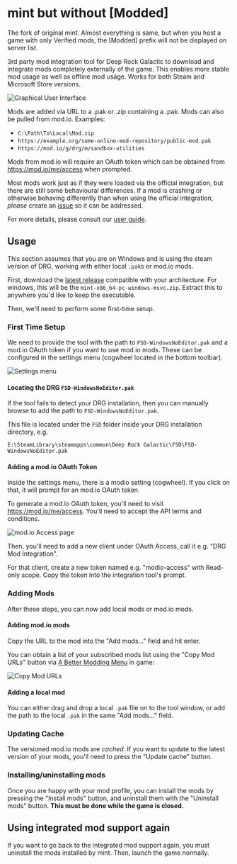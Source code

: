 # mint but without [Modded]

The fork of original mint. Almost everything is same, but when you host a game with only Verified mods, the [Modded] prefix will not be displayed on server list.

3rd party mod integration tool for Deep Rock Galactic to download and integrate mods completely
externally of the game. This enables more stable mod usage as well as offline mod usage. Works for
both Steam and Microsoft Store versions.

<img alt="Graphical User Interface" src="https://github.com/trumank/mint/assets/1144160/0305419f-a2af-4349-9d63-12e19d97102f">

Mods are added via URL to a .pak or .zip containing a .pak. Mods can also be pulled from mod.io.
Examples:

 - `C:\Path\To\Local\Mod.zip`
 - `https://example.org/some-online-mod-repository/public-mod.pak`
 - `https://mod.io/g/drg/m/sandbox-utilities`

Mods from mod.io will require an OAuth token which can be obtained from <https://mod.io/me/access>
when prompted.

Most mods work just as if they were loaded via the official integration, but there are still some
behavioural differences. If a mod is crashing or otherwise behaving differently than when using the
official integration, *please* create an
[issue](https://github.com/trumank/mint/issues/new) so it can be addressed.

For more details, please consult our [user guide](https://github.com/trumank/mint/wiki).

## Usage

This section assumes that you are on Windows and is using the steam version of DRG, working with
either local `.pak`s or mod.io mods.

First, download the [latest release](https://github.com/trumank/mint/releases/latest)
compatible with your architecture. For windows, this will be the
`mint-x86_64-pc-windows-msvc.zip`. Extract this to anywhere you'd like to keep the
executable.

Then, we'll need to perform some first-time setup.

### First Time Setup

We need to provide the tool with the path to `FSD-WindowsNoEditor.pak` and a mod.io OAuth token if
you want to use mod.io mods. These can be configured in the settings menu (cogwheel located in the
bottom toolbar).

<img alt="Settings menu" src="https://github.com/trumank/mint/assets/1144160/b009a74c-b13a-4b84-95f9-4c59c6debb62">

#### Locating the DRG `FSD-WindowsNoEditor.pak`

If the tool fails to detect your DRG installation, then you can manually browse to add the path to
`FSD-WindowsNoEditor.pak`.

This file is located under the `FSD` folder inside your DRG installation directory, e.g.

```
E:\SteamLibrary\steamapps\common\Deep Rock Galactic\FSD\FSD-WindowsNoEditor.pak
```

#### Adding a mod.io OAuth Token

Inside the settings menu, there is a modio setting (cogwheel). If you click on that, it will prompt
for an mod.io OAuth token.

To generate a mod.io OAuth token, you'll need to visit <https://mod.io/me/access>. You'll need to
accept the API terms and conditions.

<img alt="mod.io Access page" src="https://github.com/trumank/mint/assets/1144160/2aeb6135-71c2-4c3c-8979-49e84b276bed">

Then, you'll need to add a new client under OAuth Access, call it e.g. "DRG Mod Integration".

For that client, create a new token named e.g. "modio-access" with Read-only scope. Copy the token
into the integration tool's prompt.

### Adding Mods

After these steps, you can now add local mods or mod.io mods.

#### Adding mod.io mods

Copy the URL to the mod into the "Add mods..." field and hit enter.

You can obtain a list of your subscribed mods list using the "Copy Mod URLs"
button via [A Better Modding Menu](https://mod.io/g/drg/m/a-better-modding-menu)
in game:

![Copy Mod URLs](https://github.com/trumank/mint/assets/1144160/375f441f-4762-4549-a241-1b54ed391b2f)

#### Adding a local mod

You can either drag and drop a local `.pak` file on to the tool window, or add the path to the
local `.pak` in the same "Add mods..." field.

### Updating Cache

The versioned mod.io mods are *cached*. If you want to update to the latest version of your mods,
you'll need to press the "Update cache" button.

### Installing/uninstalling mods

Once you are happy with your mod profile, you can install the mods by pressing the "Install mods"
button, and uninstall them with the "Uninstall mods" button. **This must be done while the game is
closed.**

## Using integrated mod support again

If you want to go back to the integrated mod support again, you must uninstall the mods installed by
mint. Then, launch the game normally.
